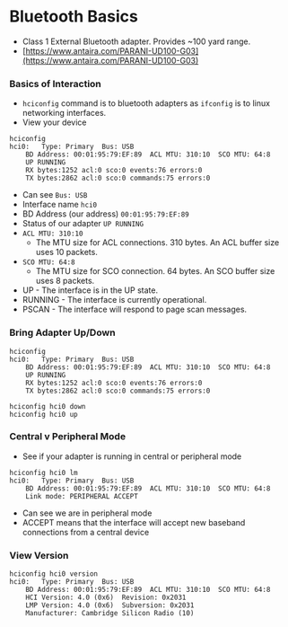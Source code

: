 # Bluetooth Basics

* Class 1 External Bluetooth adapter. Provides \~100 yard range.
* [https://www.antaira.com/PARANI-UD100-G03](https://www.antaira.com/PARANI-UD100-G03)

### Basics of Interaction&#x20;

* `hciconfig` command is to bluetooth adapters as `ifconfig` is to linux networking interfaces.
* View your device

```
hciconfig
hci0:	Type: Primary  Bus: USB
	BD Address: 00:01:95:79:EF:89  ACL MTU: 310:10  SCO MTU: 64:8
	UP RUNNING 
	RX bytes:1252 acl:0 sco:0 events:76 errors:0
	TX bytes:2862 acl:0 sco:0 commands:75 errors:0
```

* Can see `Bus: USB`
* Interface name `hci0`
* BD Address (our address) `00:01:95:79:EF:89`
* Status of our adapter `UP RUNNING`
* `ACL MTU: 310:10`
  * The MTU size for ACL connections. 310 bytes. An ACL buffer size uses 10 packets.
* `SCO MTU: 64:8`
  * The MTU size for SCO connection. 64 bytes. An SCO buffer size uses 8 packets.
* UP - The interface is in the UP state.
* RUNNING - The interface is currently operational.
* PSCAN - The interface will respond to page scan messages.

### Bring Adapter Up/Down

```
hciconfig 
hci0:	Type: Primary  Bus: USB
	BD Address: 00:01:95:79:EF:89  ACL MTU: 310:10  SCO MTU: 64:8
	UP RUNNING 
	RX bytes:1252 acl:0 sco:0 events:76 errors:0
	TX bytes:2862 acl:0 sco:0 commands:75 errors:0
```

```
hciconfig hci0 down
hciconfig hci0 up 
```

### Central v Peripheral Mode

* See if your adapter is running in central or peripheral mode&#x20;

```
hciconfig hci0 lm
hci0:	Type: Primary  Bus: USB
	BD Address: 00:01:95:79:EF:89  ACL MTU: 310:10  SCO MTU: 64:8
	Link mode: PERIPHERAL ACCEPT 
```

* Can see we are in peripheral mode
* ACCEPT means that the interface will accept new baseband connections from a central device

### View Version&#x20;

```
hciconfig hci0 version
hci0:	Type: Primary  Bus: USB
	BD Address: 00:01:95:79:EF:89  ACL MTU: 310:10  SCO MTU: 64:8
	HCI Version: 4.0 (0x6)  Revision: 0x2031
	LMP Version: 4.0 (0x6)  Subversion: 0x2031
	Manufacturer: Cambridge Silicon Radio (10)
```
